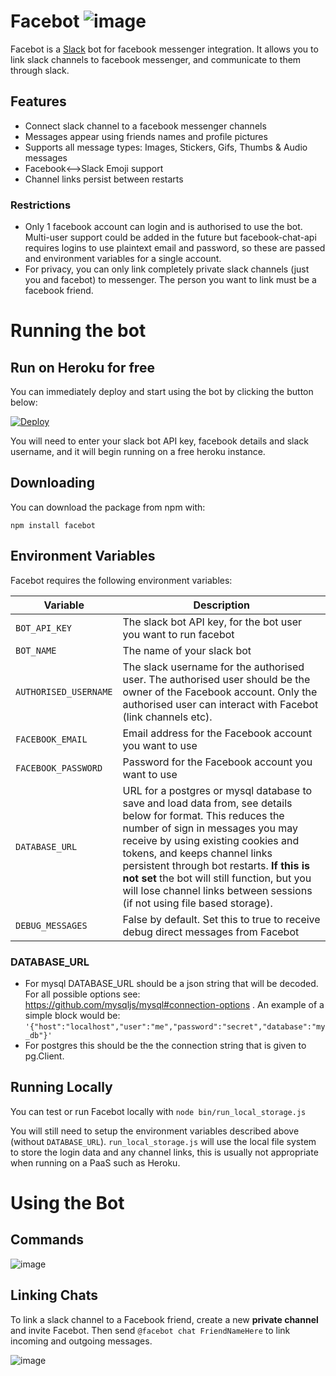 

# Facebot ![image](https://cloud.githubusercontent.com/assets/492636/12047946/c5488f22-af0e-11e5-86f4-f86c185065d8.png)

Facebot is a [Slack](https://slack.com/) bot for facebook messenger integration. It allows you to link slack channels to facebook messenger, and communicate to them through slack.

## Features
- Connect slack channel to a facebook messenger channels
- Messages appear using friends names and profile pictures
- Supports all message types: Images, Stickers, Gifs, Thumbs & Audio messages
- Facebook<-->Slack Emoji support
- Channel links persist between restarts

### Restrictions
- Only 1 facebook account can login and is authorised to use the bot. Multi-user support could be added in the future but facebook-chat-api requires logins to use plaintext email and password, so these are passed and environment variables for a single account.
- For privacy, you can only link completely private slack channels (just you and facebot) to messenger. The person you want to link must be a facebook friend.

# Running the bot

## Run on Heroku for free
You can immediately deploy and start using the bot by clicking the button below:

[![Deploy](https://www.herokucdn.com/deploy/button.svg)](https://heroku.com/deploy?template=https://github.com/Weetbix/facebot/tree/deploy)

You will need to enter your slack bot API key, facebook details and slack username, and it will begin running on a free heroku instance.

## Downloading
You can download the package from npm with:
```
npm install facebot
```

## Environment Variables

Facebot requires the following environment variables:

Variable|Description
----|-----
`BOT_API_KEY`|The slack bot API key, for the bot user you want to run facebot
`BOT_NAME`|The name of your slack bot
`AUTHORISED_USERNAME`|The slack username for the authorised user. The authorised user should be the owner of the Facebook account. Only the authorised user can interact with Facebot (link channels etc).
`FACEBOOK_EMAIL`|Email address for the Facebook account you want to use
`FACEBOOK_PASSWORD`|Password for the Facebook account you want to use
`DATABASE_URL`|URL for a postgres or mysql database to save and load data from, see details below for format. This reduces the number of sign in messages you may receive by using existing cookies and tokens, and keeps channel links persistent through bot restarts. **If this is not set** the bot will still function, but you will lose channel links between sessions (if not using file based storage).
`DEBUG_MESSAGES`|False by default. Set this to true to receive debug direct messages from Facebot 

### DATABASE_URL
*  For mysql DATABASE_URL should be a json string that will be decoded.  For all possible options see: https://github.com/mysqljs/mysql#connection-options .  An example of a simple block would be: ```'{"host":"localhost","user":"me","password":"secret","database":"my_db"}'```
*  For postgres this should be the the connection string that is given to pg.Client. 

## Running Locally
You can test or run Facebot locally with `node bin/run_local_storage.js`

You will still need to setup the environment variables described above (without `DATABASE_URL`). `run_local_storage.js` will use the local file system to store the login data and any channel links, this is usually not appropriate when running on a PaaS such as Heroku.

# Using the Bot 

## Commands
![image](https://cloud.githubusercontent.com/assets/492636/12048090/387b0914-af11-11e5-95f5-0e2c1233565a.png)

## Linking Chats
To link a slack channel to a Facebook friend, create a new **private channel** and invite Facebot. Then send `@facebot chat FriendNameHere` to link incoming and outgoing messages.

![image](https://cloud.githubusercontent.com/assets/492636/12016755/efcb3046-ad89-11e5-9837-a8b835b07949.png)
